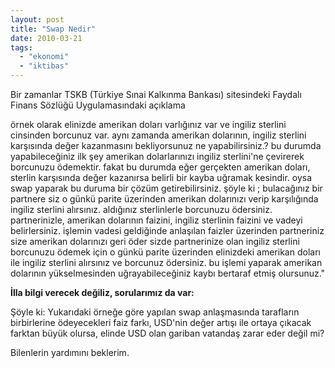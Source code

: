 ```yaml
---
layout: post
title: "Swap Nedir"
date: 2010-03-21
tags: 
  - "ekonomi"
  - "iktibas"
---
```


Bir zamanlar TSKB (Türkiye Sınai Kalkınma Bankası) sitesindeki Faydalı Finans Sözlüğü Uygulamasındaki açıklama

örnek olarak elinizde amerikan doları varlığınız var ve ingiliz sterlini cinsinden borcunuz var. aynı zamanda amerikan dolarının, ingiliz sterlini karşısında değer kazanmasını bekliyorsunuz ne yapabilirsiniz.? bu durumda yapabileceğiniz ilk şey amerikan dolarlarınızı ingiliz sterlini'ne çevirerek borcunuzu ödemektir. fakat bu durumda eğer gerçekten amerikan doları, sterlin karşısında değer kazanırsa belirli bir kayba uğramak kesindir. oysa swap yaparak bu duruma bir çözüm getirebilirsiniz. şöyle ki ; bulacağınız bir partnere siz o günkü parite üzerinden amerikan dolarınızı verip karşılığında ingiliz sterlini alırsınız. aldığınız sterlinlerle borcunuzu ödersiniz. partnerinizle, amerikan dolarının faizini, ingiliz sterlinin faizini ve vadeyi belirlersiniz. işlemin vadesi geldiğinde anlaşılan faizler üzerinden partneriniz size amerikan dolarınızı geri öder sizde partnerinize olan ingiliz sterlini borcunuzu ödemek için o günkü parite üzerinden elinizdeki amerikan doları ile ingiliz sterlini alırsınız ve borcunuz ödersiniz. bu işlemi yaparak amerikan dolarının yükselmesinden uğrayabileceğiniz kaybı bertaraf etmiş olursunuz."

**İlla bilgi verecek değiliz, sorularımız da var:**

Şöyle ki: Yukarıdaki örneğe göre yapılan swap anlaşmasında tarafların birbirlerine ödeyecekleri faiz farkı, USD'nin değer artışı ile ortaya çıkacak farktan büyük olursa, elinde USD olan gariban vatandaş zarar eder değil mi?

Bilenlerin yardımını beklerim.
